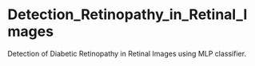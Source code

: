 # Detection_Retinopathy_in_Retinal_Images
Detection of Diabetic Retinopathy in Retinal Images using MLP classifier.
